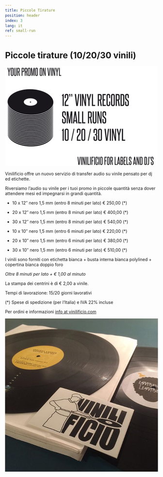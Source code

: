 ```yaml
---
title: Piccole Tirature
position: header
index: 3
lang: it
ref: small-run
---
```

# Piccole tirature (10/20/30 vinili)


![infographic vinili](/img/PROMO-SMALL-RUNS_GFX_big-5.jpg)

Vinilificio offre un nuovo servizio di transfer audio su vinile pensato per dj ed etichette.

Riversiamo l’audio su vinile per i tuoi promo in piccole quantità senza dover attendere mesi ed impegnarsi in grandi quantità.

* 10 x 12″ nero 1,5 mm (entro 8 minuti per lato) € 250,00 (*)
* 20 x 12″ nero 1,5 mm (entro 8 minuti per lato) € 400,00 (*)
* 30 x 12″ nero 1,5 mm (entro 8 minuti per lato)  € 540,00 (*)


* 10 x 10″ nero 1,5 mm (entro 6 minuti per lato) € 220,00 (*)
* 20 x 10″ nero 1,5 mm (entro 6 minuti per lato) € 380,00 (*)
* 30 x 10″ nero 1,5 mm (entro 6 minuti per lato)  € 510,00 (*)


I vinili sono forniti con  etichetta bianca + busta interna bianca polylined + copertina bianca doppio foro

*Oltre 8 minuti per lato + € 1,00 al minuto*

La stampa dei centrini è di € 2,00 a vinile.

Tempi di lavorazione: 15/20 giorni lavorativi

(*) Spese di spedizione (per l’Italia) e IVA 22% incluse



Per ordini e informazioni <a href="mailto:info@vinilificio.com">info at vinilificio.com</a>


![small runs](/img/14310876_1791097337805434_318083881_n.jpg)
